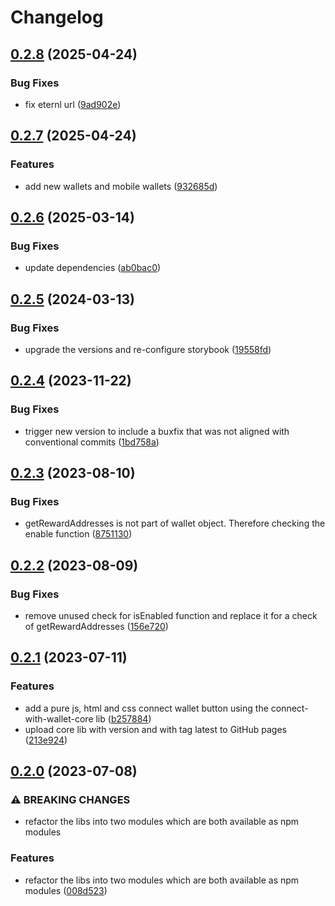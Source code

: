 # Changelog

## [0.2.8](https://github.com/cardano-foundation/cardano-connect-with-wallet/compare/cardano-connect-with-wallet-core-v0.2.7...cardano-connect-with-wallet-core-v0.2.8) (2025-04-24)


### Bug Fixes

* fix eternl url ([9ad902e](https://github.com/cardano-foundation/cardano-connect-with-wallet/commit/9ad902eb374f57347bd138d25ae22a307767e663))

## [0.2.7](https://github.com/cardano-foundation/cardano-connect-with-wallet/compare/cardano-connect-with-wallet-core-v0.2.6...cardano-connect-with-wallet-core-v0.2.7) (2025-04-24)


### Features

* add new wallets and mobile wallets ([932685d](https://github.com/cardano-foundation/cardano-connect-with-wallet/commit/932685deb4af6d8bf86649d57148a798fc771365))

## [0.2.6](https://github.com/cardano-foundation/cardano-connect-with-wallet/compare/cardano-connect-with-wallet-core-v0.2.5...cardano-connect-with-wallet-core-v0.2.6) (2025-03-14)


### Bug Fixes

* update dependencies ([ab0bac0](https://github.com/cardano-foundation/cardano-connect-with-wallet/commit/ab0bac0acc162540f444f262311adc77cac718e0))

## [0.2.5](https://github.com/cardano-foundation/cardano-connect-with-wallet/compare/cardano-connect-with-wallet-core-v0.2.4...cardano-connect-with-wallet-core-v0.2.5) (2024-03-13)


### Bug Fixes

* upgrade the versions and re-configure storybook ([19558fd](https://github.com/cardano-foundation/cardano-connect-with-wallet/commit/19558fd43acb53d4781419005d5aeca962c0a805))

## [0.2.4](https://github.com/cardano-foundation/cardano-connect-with-wallet/compare/cardano-connect-with-wallet-core-v0.2.3...cardano-connect-with-wallet-core-v0.2.4) (2023-11-22)


### Bug Fixes

* trigger new version to include a buxfix that was not aligned with conventional commits ([1bd758a](https://github.com/cardano-foundation/cardano-connect-with-wallet/commit/1bd758aa91e93431bde0b68372602947d6a31274))

## [0.2.3](https://github.com/cardano-foundation/cardano-connect-with-wallet/compare/cardano-connect-with-wallet-core-v0.2.2...cardano-connect-with-wallet-core-v0.2.3) (2023-08-10)


### Bug Fixes

* getRewardAddresses is not part of wallet object. Therefore checking the enable function ([8751130](https://github.com/cardano-foundation/cardano-connect-with-wallet/commit/875113097c374b7403fd3a6d31774a132cd282b5))

## [0.2.2](https://github.com/cardano-foundation/cardano-connect-with-wallet/compare/cardano-connect-with-wallet-core-v0.2.1...cardano-connect-with-wallet-core-v0.2.2) (2023-08-09)


### Bug Fixes

* remove unused check for isEnabled function and replace it for a check of getRewardAddresses ([156e720](https://github.com/cardano-foundation/cardano-connect-with-wallet/commit/156e720c06e56f9cf697a49f3c4175bf9590cbda))

## [0.2.1](https://github.com/cardano-foundation/cardano-connect-with-wallet/compare/cardano-connect-with-wallet-core-v0.2.0...cardano-connect-with-wallet-core-v0.2.1) (2023-07-11)


### Features

* add a pure js, html and css connect wallet button using the connect-with-wallet-core lib ([b257884](https://github.com/cardano-foundation/cardano-connect-with-wallet/commit/b25788439346076c7b86dafe14a93a5117da6519))
* upload core lib with version and with tag latest to GitHub pages ([213e924](https://github.com/cardano-foundation/cardano-connect-with-wallet/commit/213e9243e34b61f63f13296abd06cadefc77776b))

## [0.2.0](https://github.com/cardano-foundation/cardano-connect-with-wallet/compare/cardano-connect-with-wallet-core-v0.1.1...cardano-connect-with-wallet-core-v0.2.0) (2023-07-08)


### ⚠ BREAKING CHANGES

* refactor the libs into two modules which are both available as npm modules

### Features

* refactor the libs into two modules which are both available as npm modules ([008d523](https://github.com/cardano-foundation/cardano-connect-with-wallet/commit/008d52320f511aa85929cac31f2b5c7f21b140a2))
